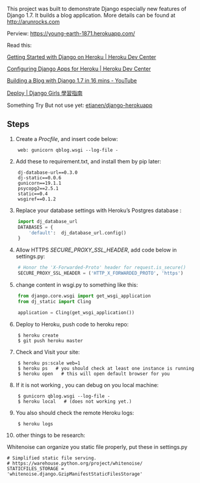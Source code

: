 This project was built to demonstrate Django especially new features of Django 1.7. It builds a blog application. More details can be found at http://arunrocks.com

Perview: https://young-earth-1871.herokuapp.com/

Read this:

[Getting Started with Django on Heroku | Heroku Dev Center](https://devcenter.heroku.com/articles/getting-started-with-django)

[Configuring Django Apps for Heroku | Heroku Dev Center](https://devcenter.heroku.com/articles/django-app-configuration)

[Building a Blog with Django 1.7 in 16 mins - YouTube](https://www.youtube.com/watch?v=7rgph8en0Jc)

[Deploy | Django Girls 學習指南](https://djangogirlstaipei.gitbooks.io/django-girls-taipei-tutorial/content/django/deploy.html)

Something Try But not use yet:
[etianen/django-herokuapp](https://github.com/etianen/django-herokuapp)

## Steps

1) Create a *Procfile*, and insert code below:

```
	web: gunicorn qblog.wsgi --log-file -
```

2) Add these to requirement.txt, and install them by pip later:

```
	dj-database-url==0.3.0
	dj-static==0.0.6
	gunicorn==19.1.1
	psycopg2==2.5.1
	static==0.4
	wsgiref==0.1.2
```

3) Replace your database settings with Heroku’s Postgres database :

``` python
    import dj_database_url
    DATABASES = {
        'default':  dj_database_url.config()
    }
```
    
4) Allow HTTPS *SECURE_PROXY_SSL_HEADER*, add code below in settings.py:

``` python
    # Honor the 'X-Forwarded-Proto' header for request.is_secure()
    SECURE_PROXY_SSL_HEADER = ('HTTP_X_FORWARDED_PROTO', 'https')
```

5) change content in wsgi.py to something like this:

``` python
    from django.core.wsgi import get_wsgi_application
    from dj_static import Cling

    application = Cling(get_wsgi_application())
```

6) Deploy to Heroku, push code to heroku repo:

```
    $ heroku create
    $ git push heroku master
```

7) Check and Visit your site:

```
    $ heroku ps:scale web=1
    $ heroku ps   # you should check at least one instance is running
    $ heroku open   # this will open default browser for you
```

8) If it is not working , you can debug on you local machine: 

```
    $ gunicorn qblog.wsgi --log-file -
    $ heroku local   # (does not working yet.)
```

9) You also should check the remote Heroku logs:

```
    $ heroku logs
```

10) other things to be research:

Whitenoise can organize you static file properly, put these in settings.py 

```
# Simplified static file serving.
# https://warehouse.python.org/project/whitenoise/
STATICFILES_STORAGE = 'whitenoise.django.GzipManifestStaticFilesStorage'
```
